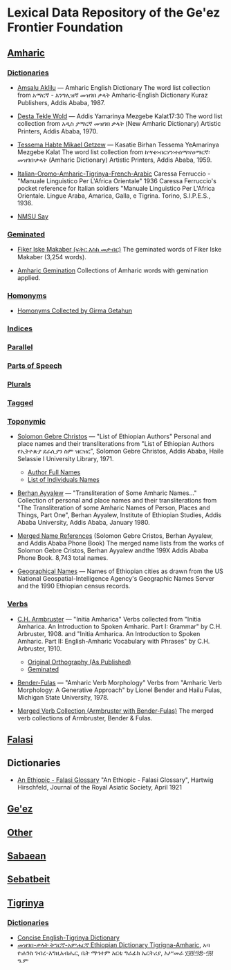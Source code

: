 # Lexical Data Repository of the Ge'ez Frontier Foundation


## [Amharic](https://github.com/geezorg/data/tree/master/amharic/)
### [Dictionaries](https://github.com/geezorg/data/tree/master/amharic/dictionaries/)

* [Amsalu Aklilu](https://github.com/geezorg/data/tree/master/amharic/dictionaries/AA/) — Amharic English Dictionary
The word list collection from አማርኛ - እንግሊዝኛ መዝገበ ቃላት Amharic-English Dictionary Kuraz Publishers, Addis Ababa, 1987.

* [Desta Tekle Wold](https://github.com/geezorg/data/tree/master/amharic/dictionaries/DTW/) — Addis Yamarinya Mezgebe Kalat17:30
The word list collection from አዲስ ያማርኛ መዝገበ ቃላት (New Amharic Dictionary) Artistic Printers, Addis Ababa, 1970.

* [Tessema Habte Mikael Getzew](https://github.com/geezorg/data/tree/master/amharic/dictionaries/KBT/) — Kasatie Birhan Tessema YeAmarinya Mezgebe Kalat
The word list collection from ከሣቴ፡ብርሃን፡ተሰማ፡የዐማርኛ፡መዝገበ፡ቃላት (Amharic Dictionary) Artistic Printers, Addis Ababa, 1959.

* [Italian-Oromo-Amharic-Tigrinya-French-Arabic](https://github.com/geezorg/data/tree/master/amharic/dictionaries/Italian-Amharic/) Caressa Ferruccio - "Manuale Linguistico Per L'Africa Orientale" 1936 
Caressa Ferruccio's pocket reference for Italian soldiers "Manuale Linguistico Per L'Africa Orientale. Lingue Araba, Amarica, Galla, e Tigrina. Torino, S.I.P.E.S., 1936.

* [NMSU Say](https://github.com/geezorg/data/tree/master/amharic/dictionaries/nmsu-say/)

### [Geminated](https://github.com/geezorg/data/tree/master/amharic/geminated/)
* [Fiker Iske Makaber (ፍቅር እስከ መቃብር)](https://github.com/geezorg/data/blob/master/amharic/geminated/FikerIskeMakaber-20090131.txt)
The geminated words of Fiker Iske Makaber (3,254 words).

* [Amharic Gemination](https://github.com/geezorg/data/blob/master/amharic/geminated/AmharicGemination-20150711.xlsx) Collections of Amharic words with gemination applied.

### [Homonyms](https://github.com/geezorg/data/tree/master/amharic/homonyms/)
* [Homonyms Collected by Girma Getahun](https://github.com/geezorg/data/blob/master/amharic/homonyms/GirmaGetahun-Homonyms-20071124.txt)

### [Indices](https://github.com/geezorg/data/tree/master/amharic/indices/)
### [Parallel](https://github.com/geezorg/data/tree/master/amharic/parallel/)
### [Parts of Speech](https://github.com/geezorg/data/tree/master/amharic/parts-of-speech/)
### [Plurals](https://github.com/geezorg/data/tree/master/amharic/plurals/)
### [Tagged](https://github.com/geezorg/data/tree/master/amharic/tagged/)

### [Toponymic](https://github.com/geezorg/data/tree/master/amharic/toponymic/)

* [Solomon Gebre Christos](https://github.com/geezorg/data/blob/master/amharic/toponymic/SGC-FullNames-20071123.txt) — "List of Ethiopian Authors"
Personal and place names and their transliterations from "List of Ethiopian Authors የኢትዮጵያ ደራሲያን ስም ዝርዝር", Solomon Gebre Christos, Addis Ababa, Haile Selassie I University Library, 1971.
  * [Author Full Names](https://github.com/geezorg/data/blob/master/amharic/toponymic/SGC-FullNames-20071123.txt)
  * [List of Individuals Names](https://github.com/geezorg/data/blob/master/amharic/toponymic/SGC-SingleNames-20071123.txt)

* [Berhan Ayyalew](https://github.com/geezorg/data/blob/master/amharic/toponymic/BA-SingleNames-20071031.txt) — "Transliteration of Some Amharic Names..."  Collection of personal and place names and their transliterations from "The Transliteration of some Amharic Names of Person, Places and Things, Part One", Berhan Ayyalew, Institute of Ethiopian Studies, Addis Ababa University, Addis Ababa, January 1980.

* [Merged Name References](https://github.com/geezorg/data/blob/master/amharic/toponymic/BA-SGC-PhoneBook-SingleNames-Merged-20080604.txt) (Solomon Gebre Cristos, Berhan Ayyalew, and Addis Ababa Phone Book)
The merged name lists from the works of Solomon Gebre Cristos, Berhan Ayyalew andthe 199X Addis Ababa Phone Book. 8,743 total names.

* [Geographical Names](https://github.com/geezorg/data/blob/master/amharic/toponymic/Amharic-GeoNames-20071121.txt)  — 
Names of Ethiopian cities as drawn from the US National Geospatial-Intelligence Agency's Geographic Names Server and the 1990 Ethiopian census records.

### [Verbs](https://github.com/geezorg/data/tree/master/amharic/verbs/)
* [C.H. Armbruster](https://github.com/geezorg/data/blob/master/amharic/verbs/ArmbrusterVerbs-20070120.txt) — "Initia Amharica"
Verbs collected from "Initia Amharica. An Introduction to Spoken Amharic. Part I: Grammar" by C.H. Arbruster, 1908. and "Initia Amharica. An Introduction to Spoken Amharic. Part II: English-Amharic Vocabulary with Phrases" by C.H. Arbruster, 1910.
  * [Original Orthography (As Published)](https://github.com/geezorg/data/blob/master/amharic/verbs/ArmbrusterVerbs-20070120.txt)
  * [Geminated](https://github.com/geezorg/data/blob/master/amharic/verbs/ArmbrusterVerbs-Geminated-20081118.txt)

* [Bender-Fulas](https://github.com/geezorg/data/blob/master/amharic/verbs/Bender-Fulas-20070806.txt) — "Amharic Verb Morphology"
Verbs from "Amharic Verb Morphology: A Generative Approach" by Lionel Bender and Hailu Fulas, Michigan State University, 1978.

* [Merged Verb Collection (Armbruster with Bender-Fulas)](https://github.com/geezorg/data/blob/master/amharic/verbs/Armbruster-Bender-Fulas-Merged-20070919.zip)
The merged verb collections of Armbruster, Bender & Fulas.

## [Falasi](https://github.com/geezorg/data/tree/master/falasi/)
## Dictionaries
* [An Ethiopic - Falasi Glossary](https://github.com/geezorg/data/blob/master/falasi/dictionaries/hartwig-hirschfeld-falasi-english/An%20Ethiopic%20-%20Falasi%20Glossary.docx) "An Ethiopic - Falasi Glossary", Hartwig Hirschfeld, Journal of the Royal Asiatic Society, April 1921

## [Ge'ez](https://github.com/geezorg/data/tree/master/geez/)

## [Other](https://github.com/geezorg/data/tree/master/other/)

## [Sabaean](https://github.com/geezorg/data/tree/master/sabaean/)

## [Sebatbeit](https://github.com/geezorg/data/tree/master/sebatbeit/)

## [Tigrinya](https://github.com/geezorg/data/tree/master/tigrinya/)
### [Dictionaries](https://github.com/geezorg/data/tree/master/tigrinya/dictionaries/)
* [Concise English-Tigrinya Dictionary](https://github.com/geezorg/data/tree/master/tigrinya/dictionaries/ConciseEnglish-TigrinyaDictionary-TuquaboAressi)
* [መዝገበ-ቃላት ትግርኛ-አምሐርኛ Ethiopian Dictionary Tigrigna-Amharic](https://github.com/geezorg/data/tree/master/tigrinya/dictionaries/MezgebeQalatTigrinyaAmharic-YohannesGebre-Egziabher), አባ ዮሐንስ ገብረ-እግዚአብሔር, ቤት ማኅተም አርቲ ግራፊክ ኤርትሪያ, አሥመራ ፲፱፻፵፰-፵፱ ዓ.ም

